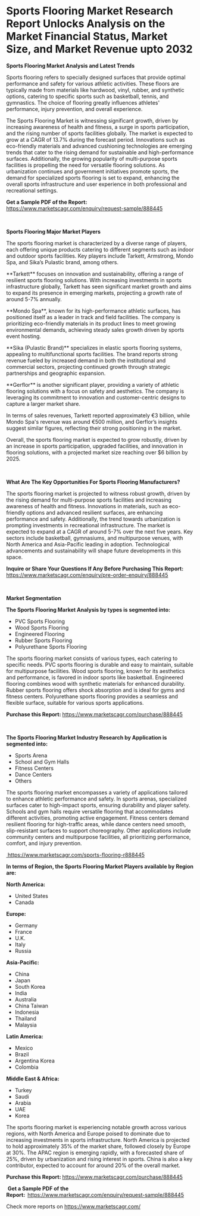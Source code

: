 <p><h1>Sports Flooring Market Research Report Unlocks Analysis on the Market Financial Status, Market Size, and Market Revenue upto 2032</h1></p><p><strong>Sports Flooring Market Analysis and Latest Trends</strong></p>
<p><p>Sports flooring refers to specially designed surfaces that provide optimal performance and safety for various athletic activities. These floors are typically made from materials like hardwood, vinyl, rubber, and synthetic options, catering to specific sports such as basketball, tennis, and gymnastics. The choice of flooring greatly influences athletes' performance, injury prevention, and overall experience.</p><p>The Sports Flooring Market is witnessing significant growth, driven by increasing awareness of health and fitness, a surge in sports participation, and the rising number of sports facilities globally. The market is expected to grow at a CAGR of 13.7% during the forecast period. Innovations such as eco-friendly materials and advanced cushioning technologies are emerging trends that cater to the rising demand for sustainable and high-performance surfaces. Additionally, the growing popularity of multi-purpose sports facilities is propelling the need for versatile flooring solutions. As urbanization continues and government initiatives promote sports, the demand for specialized sports flooring is set to expand, enhancing the overall sports infrastructure and user experience in both professional and recreational settings.</p></p>
<p><strong>Get a Sample PDF of the Report:&nbsp;</strong> <a href="https://www.marketscagr.com/enquiry/request-sample/888445?utm_campaign=2253&utm_medium=2&utm_source=Github&utm_content=ia&utm_term=30012025&utm_id=sports-flooring">https://www.marketscagr.com/enquiry/request-sample/888445</a></p>
<p>&nbsp;</p>
<p><strong>Sports Flooring Major Market Players</strong></p>
<p><p>The sports flooring market is characterized by a diverse range of players, each offering unique products catering to different segments such as indoor and outdoor sports facilities. Key players include Tarkett, Armstrong, Mondo Spa, and Sika’s Pulastic brand, among others.</p><p>**Tarkett** focuses on innovation and sustainability, offering a range of resilient sports flooring solutions. With increasing investments in sports infrastructure globally, Tarkett has seen significant market growth and aims to expand its presence in emerging markets, projecting a growth rate of around 5-7% annually.</p><p>**Mondo Spa**, known for its high-performance athletic surfaces, has positioned itself as a leader in track and field facilities. The company is prioritizing eco-friendly materials in its product lines to meet growing environmental demands, achieving steady sales growth driven by sports event hosting.</p><p>**Sika (Pulastic Brand)** specializes in elastic sports flooring systems, appealing to multifunctional sports facilities. The brand reports strong revenue fueled by increased demand in both the institutional and commercial sectors, projecting continued growth through strategic partnerships and geographic expansion.</p><p>**Gerflor** is another significant player, providing a variety of athletic flooring solutions with a focus on safety and aesthetics. The company is leveraging its commitment to innovation and customer-centric designs to capture a larger market share.</p><p>In terms of sales revenues, Tarkett reported approximately €3 billion, while Mondo Spa's revenue was around €500 million, and Gerflor’s insights suggest similar figures, reflecting their strong positioning in the market.</p><p>Overall, the sports flooring market is expected to grow robustly, driven by an increase in sports participation, upgraded facilities, and innovation in flooring solutions, with a projected market size reaching over $6 billion by 2025.</p></p>
<p>&nbsp;</p>
<p><strong>What Are The Key Opportunities For Sports Flooring Manufacturers?</strong></p>
<p><p>The sports flooring market is projected to witness robust growth, driven by the rising demand for multi-purpose sports facilities and increasing awareness of health and fitness. Innovations in materials, such as eco-friendly options and advanced resilient surfaces, are enhancing performance and safety. Additionally, the trend towards urbanization is prompting investments in recreational infrastructure. The market is expected to expand at a CAGR of around 5-7% over the next five years. Key sectors include basketball, gymnasiums, and multipurpose venues, with North America and Asia-Pacific leading in adoption. Technological advancements and sustainability will shape future developments in this space.</p></p>
<p><strong>Inquire or Share Your Questions If Any Before Purchasing This Report:</strong> <a href="https://www.marketscagr.com/enquiry/pre-order-enquiry/888445?utm_campaign=2253&utm_medium=2&utm_source=Github&utm_content=ia&utm_term=30012025&utm_id=sports-flooring">https://www.marketscagr.com/enquiry/pre-order-enquiry/888445</a></p>
<p>&nbsp;</p>
<p><strong>Market Segmentation</strong></p>
<p><strong>The Sports Flooring Market Analysis by types is segmented into:</strong></p>
<p><ul><li>PVC Sports Flooring</li><li>Wood Sports Flooring</li><li>Engineered Flooring</li><li>Rubber Sports Flooring</li><li>Polyurethane Sports Flooring</li></ul></p>
<p><p>The sports flooring market consists of various types, each catering to specific needs. PVC sports flooring is durable and easy to maintain, suitable for multipurpose facilities. Wood sports flooring, known for its aesthetics and performance, is favored in indoor sports like basketball. Engineered flooring combines wood with synthetic materials for enhanced durability. Rubber sports flooring offers shock absorption and is ideal for gyms and fitness centers. Polyurethane sports flooring provides a seamless and flexible surface, suitable for various sports applications.</p></p>
<p><strong>Purchase this Report:&nbsp;</strong><a href="https://www.marketscagr.com/purchase/888445?utm_campaign=2253&utm_medium=2&utm_source=Github&utm_content=ia&utm_term=30012025&utm_id=sports-flooring">https://www.marketscagr.com/purchase/888445</a></p>
<p>&nbsp;</p>
<p><strong>The Sports Flooring Market Industry Research by Application is segmented into:</strong></p>
<p><ul><li>Sports Arena</li><li>School and Gym Halls</li><li>Fitness Centers</li><li>Dance Centers</li><li>Others</li></ul></p>
<p><p>The sports flooring market encompasses a variety of applications tailored to enhance athletic performance and safety. In sports arenas, specialized surfaces cater to high-impact sports, ensuring durability and player safety. Schools and gym halls require versatile flooring that accommodates different activities, promoting active engagement. Fitness centers demand resilient flooring for high-traffic areas, while dance centers need smooth, slip-resistant surfaces to support choreography. Other applications include community centers and multipurpose facilities, all prioritizing performance, comfort, and injury prevention.</p></p>
<p><a href="https://www.marketscagr.com/sports-flooring-r888445?utm_campaign=2253&utm_medium=2&utm_source=Github&utm_content=ia&utm_term=30012025&utm_id=sports-flooring">&nbsp;https://www.marketscagr.com/sports-flooring-r888445</a></p>
<p><strong>In terms of Region, the Sports Flooring Market Players available by Region are:</strong></p>
<p>
    <p> <strong> North America: </strong>
        <ul>
            <li>United States</li>
            <li>Canada</li>
        </ul>
        </p> 
    <p> <strong> Europe: </strong>
        <ul>
            <li>Germany</li>
            <li>France</li>
            <li>U.K.</li>
            <li>Italy</li>
            <li>Russia</li>
        </ul>
        </p> 
    <p> <strong> Asia-Pacific: </strong>
        <ul>
            <li>China</li>
            <li>Japan</li>
            <li>South Korea</li>
            <li>India</li>
            <li>Australia</li>
            <li>China Taiwan</li>
            <li>Indonesia</li>
            <li>Thailand</li>
            <li>Malaysia</li>
        </ul>
        </p> 
    <p> <strong> Latin America: </strong>
        <ul>
            <li>Mexico</li>
            <li>Brazil</li>
            <li>Argentina Korea</li>
            <li>Colombia</li>
        </ul>
        </p> 
    <p> <strong> Middle East & Africa: </strong>
        <ul>
            <li>Turkey</li>
            <li>Saudi</li>
            <li>Arabia</li>
            <li>UAE</li>
            <li>Korea</li>
        </ul>
    </p>
    </p>
<p><p>The sports flooring market is experiencing notable growth across various regions, with North America and Europe poised to dominate due to increasing investments in sports infrastructure. North America is projected to hold approximately 35% of the market share, followed closely by Europe at 30%. The APAC region is emerging rapidly, with a forecasted share of 25%, driven by urbanization and rising interest in sports. China is also a key contributor, expected to account for around 20% of the overall market.</p></p>
<p><strong>Purchase this Report: </strong><a href="https://www.marketscagr.com/purchase/888445?utm_campaign=2253&utm_medium=2&utm_source=Github&utm_content=ia&utm_term=30012025&utm_id=sports-flooring">https://www.marketscagr.com/purchase/888445</a></p>
<p>&nbsp;<strong>Get a Sample PDF of the Report:&nbsp;&nbsp;</strong><a href="https://www.marketscagr.com/enquiry/request-sample/888445?utm_campaign=2253&utm_medium=2&utm_source=Github&utm_content=ia&utm_term=30012025&utm_id=sports-flooring">https://www.marketscagr.com/enquiry/request-sample/888445</a></p>
<p><strong></strong></p>
<p>Check more reports on <a href="https://www.marketscagr.com/?utm_campaign=2253&utm_medium=2&utm_source=Github&utm_content=ia&utm_term=30012025&utm_id=sports-flooring">https://www.marketscagr.com/</a></p>
